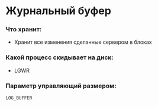 # Журнальный буфер


### Что хранит: 
  - Хранит все изменения сделанные сервером в блоках


### Какой процесс скидывает на диск: 
  - LGWR


### Параметр управляющий размером: 
````
LOG_BUFFER
````